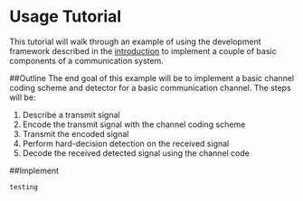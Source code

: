 # Usage Tutorial
This tutorial will walk through an example of using the development framework described in the [introduction](framework.md) to implement a couple of basic components of a communication system.

##Outline
The end goal of this example will be to implement a basic  channel coding scheme and detector for a basic communication channel. The steps will be:

1.  Describe a transmit signal
2.  Encode the transmit signal with the channel coding scheme
3.  Transmit the encoded signal
4.  Perform hard-decision detection on the received signal
5.  Decode the received detected signal using the channel code

##Implement
```shell
testing
```
